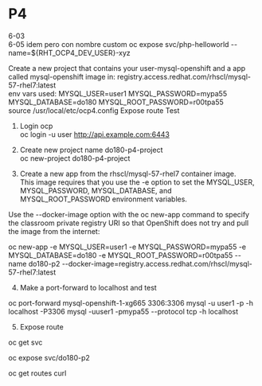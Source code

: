 # P4

6-03   
6-05 idem pero con nombre custom oc expose svc/php-helloworld --name=${RHT_OCP4_DEV_USER}-xyz  

Create a new project that contains your user-mysql-openshift and a app called mysql-openshift
   image in: registry.access.redhat.com/rhscl/mysql-57-rhel7:latest  
   env vars used: MYSQL_USER=user1   MYSQL_PASSWORD=mypa55  MYSQL_DATABASE=do180  MYSQL_ROOT_PASSWORD=r00tpa55  
   source /usr/local/etc/ocp4.config
Expose route
Test





1) Login ocp  
oc login -u user http://api.example.com:6443  


2) Create new project name do180-p4-project  
oc new-project do180-p4-project  


3) Create a new app from the rhscl/mysql-57-rhel7 container image.  
This image requires that you use the -e option to set the MYSQL_USER, MYSQL_PASSWORD, MYSQL_DATABASE, and MYSQL_ROOT_PASSWORD environment variables. 

Use the --docker-image option with the oc new-app command to specify the classroom private registry URI so that OpenShift does not try and pull the image from the internet:  

oc new-app -e MYSQL_USER=user1  -e MYSQL_PASSWORD=mypa55 -e MYSQL_DATABASE=do180  -e MYSQL_ROOT_PASSWORD=r00tpa55 --name do180-p2 --docker-image=registry.access.redhat.com/rhscl/mysql-57-rhel7:latest


4) Make a port-forward to localhost and test

oc port-forward mysql-openshift-1-xg665 3306:3306
mysql -u user1 -p -h localhost -P3306
mysql -uuser1 -pmypa55 --protocol tcp -h localhost

5) Expose route

oc get svc

oc expose svc/do180-p2

oc get routes
curl 


